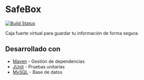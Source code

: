# SafeBox

[![Build Status](https://travis-ci.com/javierorbe/safebox.svg?token=fY7UcqZb8Kwca6juna3P&branch=master)](https://travis-ci.com/javierorbe/safebox)

Caja fuerte virtual para guardar tu información de forma segura.

## Desarrollado con
* [Maven](https://maven.apache.org) - Gestión de dependencias
* [JUnit](https://junit.org/junit5) - Pruebas unitarias
* [MySQL](https://www.mysql.com) - Base de datos
